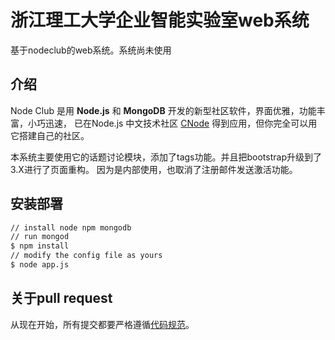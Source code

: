 # 浙江理工大学企业智能实验室web系统

基于nodeclub的web系统。系统尚未使用

## 介绍

Node Club 是用 **Node.js** 和 **MongoDB** 开发的新型社区软件，界面优雅，功能丰富，小巧迅速，
已在Node.js 中文技术社区 [CNode](http://cnodejs.org) 得到应用，但你完全可以用它搭建自己的社区。

本系统主要使用它的话题讨论模块，添加了tags功能。并且把bootstrap升级到了3.X进行了页面重构。
因为是内部使用，也取消了注册邮件发送激活功能。

## 安装部署

```bash
// install node npm mongodb
// run mongod
$ npm install
// modify the config file as yours
$ node app.js
```

## 关于pull request


从现在开始，所有提交都要严格遵循[代码规范](https://github.com/dead-horse/node-style-guide)。

